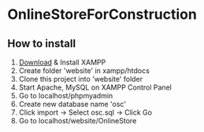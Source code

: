 # OnlineStoreForConstruction

## How to install

1. [Download](https://www.apachefriends.org/index.html) & Install XAMPP
2. Create folder 'website' in xampp/htdocs
3. Clone this project into 'website' folder
4. Start Apache, MySQL on XAMPP Control Panel
5. Go to localhost/phpmyadmin
6. Create new database name 'osc'
7. Click import -> Select osc.sql -> Click Go
8. Go to localhost/website/OnlineStore
